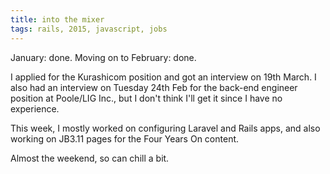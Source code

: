 ```yaml
---
title: into the mixer
tags: rails, 2015, javascript, jobs
---
```


January: done. Moving on to February: done.

I applied for the Kurashicom position and got an interview on 19th March.
I also had an interview on Tuesday 24th Feb for the back-end engineer position at Poole/LIG Inc., but I don't think I'll get it since I have no experience.

This week, I mostly worked on configuring Laravel and Rails apps, and also working on JB3.11 pages for the Four Years On content.

Almost the weekend, so can chill a bit.